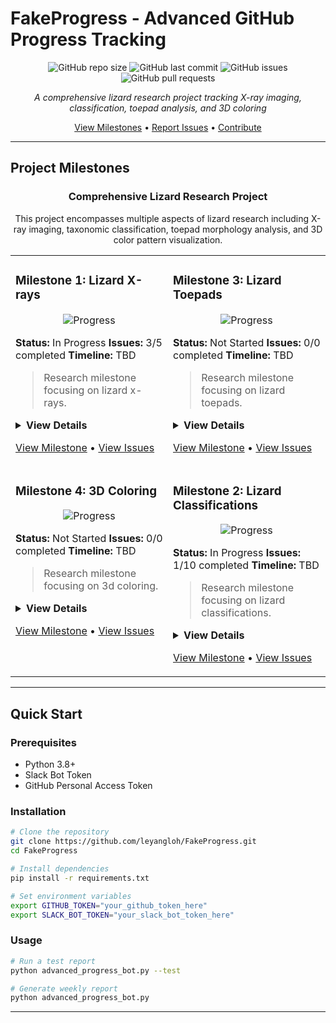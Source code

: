 # FakeProgress - Advanced GitHub Progress Tracking

<div align="center">

![GitHub repo size](https://img.shields.io/github/repo-size/leyangloh/FakeProgress)
![GitHub last commit](https://img.shields.io/github/last-commit/leyangloh/FakeProgress)
![GitHub issues](https://img.shields.io/github/issues/leyangloh/FakeProgress)
![GitHub pull requests](https://img.shields.io/github/issues-pr/leyangloh/FakeProgress)

*A comprehensive lizard research project tracking X-ray imaging, classification, toepad analysis, and 3D coloring*

[View Milestones](https://github.com/leyangloh/FakeProgress/milestones) • [Report Issues](https://github.com/leyangloh/FakeProgress/issues) • [Contribute](https://github.com/leyangloh/FakeProgress/pulls)

</div>

---

## Project Milestones

<div align="center">

### Comprehensive Lizard Research Project

This project encompasses multiple aspects of lizard research including X-ray imaging, taxonomic classification, toepad morphology analysis, and 3D color pattern visualization.

</div>

<!-- Milestone Cards Section -->
<table width="100%">
<tr>
<td width="50%" valign="top">

### **Milestone 1: Lizard X-rays**
<div align="center">

![Progress](https://img.shields.io/badge/Progress-60%25-yellow)

</div>

**Status:** In Progress
**Issues:** 3/5 completed
**Timeline:** TBD

> Research milestone focusing on lizard x-rays.

<details>
<summary><strong>View Details</strong></summary>

- [ ] X-ray equipment setup
- [ ] Specimen preparation protocols
- [ ] Image capture procedures
- [ ] Data processing pipeline

</details>

[View Milestone](https://github.com/leyangloh/FakeProgress/milestone/1) • [View Issues](https://github.com/leyangloh/FakeProgress/issues?q=milestone%3A%22Lizard%20X-rays%22)

</td>
<td width="50%" valign="top">

### **Milestone 3: Lizard Toepads**
<div align="center">

![Progress](https://img.shields.io/badge/Progress-0%25-red)

</div>

**Status:** Not Started
**Issues:** 0/0 completed
**Timeline:** TBD

> Research milestone focusing on lizard toepads.

<details>
<summary><strong>View Details</strong></summary>

- [ ] Toepad morphology analysis
- [ ] Adhesion force measurements
- [ ] Surface texture studies
- [ ] Comparative analysis

</details>

[View Milestone](https://github.com/leyangloh/FakeProgress/milestone/3) • [View Issues](https://github.com/leyangloh/FakeProgress/issues?q=milestone%3A%22Lizard%20Toepads%22)

</td>
</tr>
<tr>
<td width="50%" valign="top">

### **Milestone 4: 3D Coloring**
<div align="center">

![Progress](https://img.shields.io/badge/Progress-0%25-red)

</div>

**Status:** Not Started
**Issues:** 0/0 completed
**Timeline:** TBD

> Research milestone focusing on 3d coloring.

<details>
<summary><strong>View Details</strong></summary>

- [ ] 3D scanning protocols
- [ ] Color pattern mapping
- [ ] Visualization tools
- [ ] Pattern analysis algorithms

</details>

[View Milestone](https://github.com/leyangloh/FakeProgress/milestone/4) • [View Issues](https://github.com/leyangloh/FakeProgress/issues?q=milestone%3A%223D%20Coloring%22)

</td>
<td width="50%" valign="top">

### **Milestone 2: Lizard Classifications**
<div align="center">

![Progress](https://img.shields.io/badge/Progress-10%25-red)

</div>

**Status:** In Progress
**Issues:** 1/10 completed
**Timeline:** TBD

> Research milestone focusing on lizard classifications.

<details>
<summary><strong>View Details</strong></summary>

- [ ] Species identification protocols
- [ ] Morphological measurements
- [ ] Database development
- [ ] Classification algorithms

</details>

[View Milestone](https://github.com/leyangloh/FakeProgress/milestone/2) • [View Issues](https://github.com/leyangloh/FakeProgress/issues?q=milestone%3A%22Lizard%20Classifications%22)

</td>
</tr>
</table>

---
## Quick Start

### Prerequisites

- Python 3.8+
- Slack Bot Token
- GitHub Personal Access Token

### Installation

```bash
# Clone the repository
git clone https://github.com/leyangloh/FakeProgress.git
cd FakeProgress

# Install dependencies
pip install -r requirements.txt

# Set environment variables
export GITHUB_TOKEN="your_github_token_here"
export SLACK_BOT_TOKEN="your_slack_bot_token_here"
```

### Usage

```bash
# Run a test report
python advanced_progress_bot.py --test

# Generate weekly report
python advanced_progress_bot.py
```

---



